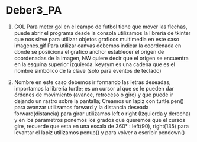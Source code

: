 # Deber3_PA
1. GOL
Para meter gol en el campo de futbol tiene que mover las flechas, puede abrir el programa desde la consola
utilizamos la libreria de tkinter que nos sirve para utilizar objetos graficos multimedia en este caso imagenes.gif
Para utilizar canvas debemos indicar la coordenada en donde se posiiciona el grafico 
anchor establecer el origen de coordenadas de la imagen, NW quiere decir que el origen se encuentra en la esquina superior izquierda.
keysym es una cadena que es el nombre simbólico de la clave (solo para eventos de teclado) 

2. Nombre 
en este caso debemos ir formando las letras deseadas, importamos la libreria turtle; es un cursor al que se le pueden dar órdenes de movimiento (avance, retroceso o giro) y que puede ir dejando un rastro sobre la pantalla; 
Creamos un lapiz con turtle.pen()
para avanzar utilizamos forward y la distancia deseada forward(distancia)
para girar utilizamos left o right (Izquierda y derecha) y en los parametros ponemos los grados que queremos que el cursos gire, recuerde que esta en una  escala de 360° : left(90), right(135)
para levantar el lapiz utilizamos penup()
y para volver a escribir pendown()
